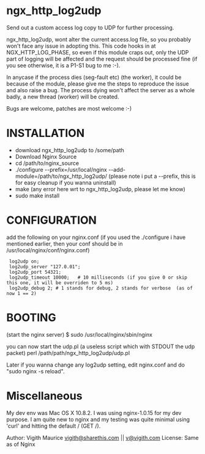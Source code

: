 ngx_http_log2udp
================

Send out a custom access log copy to UDP for further processing.

ngx_http_log2udp, wont alter the current access.log file, so you probably won't face any issue in adopting 
this. This code hooks in at NGX_HTTP_LOG_PHASE, so even if this module craps out, only the UDP part of logging
will be affected and the request should be processed fine (if you see otherwise, it is a P1-S1 bug to me :-). 

In anycase if the process dies (seg-fault etc) (the worker), it could be because of the module, please give me the steps to 
reproduce the issue and also raise a bug. The process dying won't affect the server as a whole badly, a new thread (worker) will
be created. 

Bugs are welcome, patches are most welcome :-)


INSTALLATION
============

* download ngx_http_log2udp to /some/path
* Download Nginx Source
* cd /path/to/nginx_source
* ./configure --prefix=/usr/local/nginx --add-module=/path/to/ngx_http_log2udp/
(please note i put a --prefix, this is for easy cleanup if you wanna uninstall)
* make
(any error here wrt to ngx_http_log2udp, please let me know)
* sudo make install


CONFIGURATION
=============

add the following on your nginx.conf (if you used the ./configure i have mentioned earlier,
then your conf should be in /usr/local/nginx/conf/nginx.conf)

     log2udp on;
     log2udp_server "127.0.01";
     log2udp_port 54321;
     log2udp_timeout 10000;   # 10 milliseconds (if you give 0 or skip this one, it will be overriden to 5 ms)
     log2udp_debug 2; # 1 stands for debug, 2 stands for verbose  (as of now 1 == 2)


BOOTING
=======

(start the nginx server)
$ sudo /usr/local/nginx/sbin/nginx

you can now start the udp.pl (a useless script which with STDOUT the udp packet)
perl /path/path/ngx_http_log2udp/udp.pl

Later if you wanna change any log2udp setting, edit nginx.conf and do "sudo nginx -s reload".


Miscellaneous
=============

My dev env was Mac OS X 10.8.2. I was using nginx-1.0.15 for my dev purpose. I am quite new to nginx and my testing 
was quite minimal using 'curl' and hitting the default / (GET /). 

Author: Vigith Maurice <vigith@sharethis.com> || <v@vigith.com>
License: Same as of Nginx


